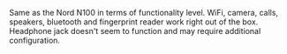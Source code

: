 Same as the Nord N100 in terms of functionality level. WiFi, camera, calls, speakers, bluetooth and fingerprint reader work right out of the box. Headphone jack doesn't seem to function and may require additional configuration.
